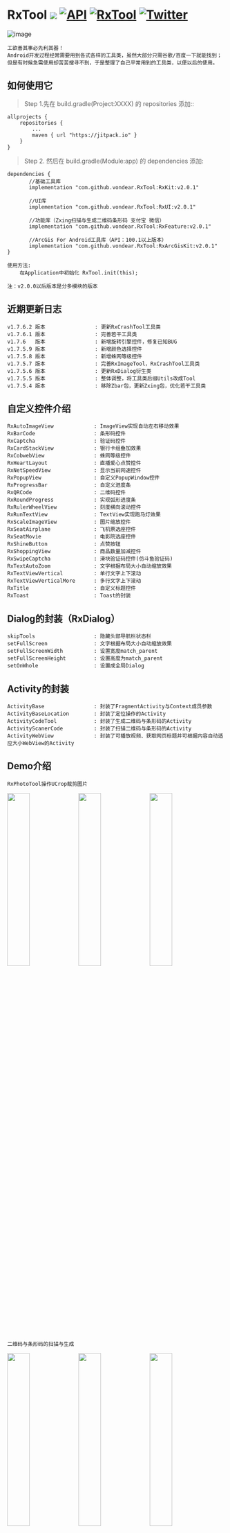 # RxTool [![](https://img.shields.io/badge/platform-android-brightgreen.svg)](https://developer.android.com/index.html)  [![API](https://img.shields.io/badge/API-14%2B-blue.svg?style=flat)](https://android-arsenal.com/api?level=14)  [![RxTool](https://jitpack.io/v/vondear/RxTool.svg)](https://jitpack.io/#vondear/RxTool)  [![Twitter](https://img.shields.io/badge/Gradle-3.0.1-brightgreen.svg)](https://github.com/jiangzehui/polygonsview)![image](https://github.com/vondear/RxTool/raw/master/miku.png)    工欲善其事必先利其器！    Android开发过程经常需要用到各式各样的工具类，虽然大部分只需谷歌/百度一下就能找到；    但是有时候急需使用却苦苦搜寻不到，于是整理了自己平常用到的工具类，以便以后的使用。## 如何使用它> Step 1.先在 build.gradle(Project:XXXX) 的 repositories 添加::	allprojects {		repositories {			...			maven { url "https://jitpack.io" }		}	}> Step 2. 然后在 build.gradle(Module:app) 的 dependencies 添加:	dependencies {	       //基础工具库           implementation "com.github.vondear.RxTool:RxKit:v2.0.1"	       //UI库	       implementation "com.github.vondear.RxTool:RxUI:v2.0.1"	       //功能库（Zxing扫描与生成二维码条形码 支付宝 微信）           implementation "com.github.vondear.RxTool:RxFeature:v2.0.1"           //ArcGis For Android工具库（API：100.1以上版本）           implementation "com.github.vondear.RxTool:RxArcGisKit:v2.0.1"	}    使用方法:         在Application中初始化 RxTool.init(this);    注：v2.0.0以后版本是分多模块的版本## 近期更新日志    v1.7.6.2 版本                : 更新RxCrashTool工具类    v1.7.6.1 版本                : 完善若干工具类    v1.7.6   版本                : 新增旋转引擎控件，修复已知BUG    v1.7.5.9 版本                : 新增颜色选择控件    v1.7.5.8 版本                : 新增蛛网等级控件    v1.7.5.7 版本                : 完善RxImageTool，RxCrashTool工具类    v1.7.5.6 版本                : 更新RxDialog衍生类    v1.7.5.5 版本                : 整体调整，将工具类后缀Utils改成Tool    v1.7.5.4 版本                : 移除Zbar包，更新Zxing包，优化若干工具类## 自定义控件介绍    RxAutoImageView             : ImageView实现自动左右移动效果    RxBarCode                   : 条形码控件    RxCaptcha                   : 验证码控件    RxCardStackView             : 银行卡组叠加效果    RxCobwebView                : 蛛网等级控件    RxHeartLayout               : 直播爱心点赞控件    RxNetSpeedView              : 显示当前网速控件    RxPopupView                 : 自定义PopupWindow控件    RxProgressBar               : 自定义进度条    RxQRCode                    : 二维码控件    RxRoundProgress             : 实现弧形进度条    RxRulerWheelView            : 刻度横向滚动控件    RxRunTextView               : TextView实现跑马灯效果    RxScaleImageView            : 图片缩放控件    RxSeatAirplane              : 飞机票选座控件    RxSeatMovie                 : 电影院选座控件    RxShineButton               : 点赞按钮    RxShoppingView              : 商品数量加减控件    RxSwipeCaptcha              : 滑块验证码控件(仿斗鱼验证码)    RxTextAutoZoom              : 文字根据布局大小自动缩放效果    RxTextViewVertical          : 单行文字上下滚动    RxTextViewVerticalMore      : 多行文字上下滚动    RxTitle                     : 自定义标题控件    RxToast                     : Toast的封装## Dialog的封装（RxDialog）    skipTools                   : 隐藏头部导航栏状态栏    setFullScreen               : 文字根据布局大小自动缩放效果    setFullScreenWidth          : 设置宽度match_parent    setFullScreenHeight         : 设置高度为match_parent    setOnWhole                  : 设置成全局Dialog## Activity的封装    ActivityBase                : 封装了FragmentActivity与Context成员参数    ActivityBaseLocation        : 封装了定位操作的Activity    ActivityCodeTool            : 封装了生成二维码与条形码的Activity    ActivityScanerCode          : 封装了扫描二维码与条形码的Activity    ActivityWebView             : 封装了可播放视频、获取网页标题并可根据内容自动适应大小WebView的Activity## Demo介绍```RxPhotoTool操作UCrop裁剪图片```<img src="screenshot/screenshot_1.jpg" width="32%"> <img src="screenshot/screenshot_8.jpg" width="32%"> <img src="screenshot/screenshot_9.jpg" width="32%">```二维码与条形码的扫描与生成```<img src="screenshot/screenshot_2.jpg" width="32%">  <img src="screenshot/screenshot_3.jpg" width="32%"> <img src="screenshot/screenshot_10.jpg" width="32%"> ```常用的Dialog展示```<img src="screenshot/screenshot_5.png" width="32%"> <img src="screenshot/screenshot_6.png" width="32%"> <img src="screenshot/screenshot_7.png" width="32%"><img src="screenshot/screenshot_11.png" width="32%"> <img src="screenshot/screenshot_12.png" width="32%"> <img src="screenshot/screenshot_13.png" width="32%">```其他功能展示```<img src="screenshot/screenshot_14.png" width="32%"> <img src="screenshot/screenshot_15.png" width="32%"> <img src="screenshot/screenshot_18.png" width="32%"><img src="screenshot/screenshot_16.png" width="32%"> <img src="screenshot/screenshot_17.png" width="32%"> <img src="screenshot/screenshot_22.png" width="32%"><img src="screenshot/screenshot_19.png" width="32%"> <img src="screenshot/screenshot_20.png" width="32%"> <img src="screenshot/screenshot_21.png" width="32%">## 功能模块介绍> 常用功能 -> RxTool.java    hideKeyboard                : 点击隐藏软键盘    countDown                   : 倒计时(获取验证码倒计时)    showToast                   : 封装了Toast的方法    fixListViewHeight           : 手动计算出listView的高度，但是不再具有滚动效果    createQRImage               : 生成二维码    drawLinecode                : 生成条形码    Md5                         : 生成MD5加密32位字符串    delayToDo                   : 延时操作    isFastClick                 : 是否快速点击    setEdTwoDecimal             : EditText 首位小数点自动加零，最多两位小数    setEditNumberPrefix         : EditText 前缀自动补零> Activity相关 ->RxActivityTool    addActivity                 : 添加Activity 到栈    currentActivity             : 获取当前的Activity（堆栈中最后一个压入的)    finishActivity              : 结束当前Activity（堆栈中最后一个压入的）    finishAllActivity           : 结束所有的Activity    AppExit                     : 退出当前APP    getActivityStack            : 获取Activity栈    单个Activity操作    isExistActivity             : 判断是否存在指定Activity    launchActivity              : 打开指定的Activity    skipActivity                : 跳转到指定Activity    skipActivityAndFinish       : 跳转到指定Activity并关闭当前Activity    skipActivityAndFinishAll    : 跳转后Finish之前所有的Activity    skipActivityForResult       : activityForResult封装    getLauncherActivity         : 获取launcher activity> 动画相关 ->RxAnimationTool    animationColorGradient      : 颜色渐变动画    cardFilpAnimation           : 卡片翻转动画    zoomIn                      : 缩小动画    zoomOut                     : 放大动画> 应用相关 ->RxAppTool    InstallAPK                  : 安装APK    installApp                  : 安装App（支持7.0）    installAppSilent            : 静默安装App    uninstallApp                : 卸载App    uninstallAppSilent          : 静默卸载App    isAppRoot                   : 判断App是否有root权限    launchApp                   : 打开App    getAppPackageName           : 获取App包名    getAppDetailsSettings       : 获取App具体设置    getAppName                  : 获取App名称    getAppIcon                  : 获取App图标    getAppPath                  : 获取App路径    getAppVersionName           : 获取App版本号    getAppVersionCode           : 获取App版本码    isSystemApp                 : 判断App是否是系统应用    isAppDebug                  : 判断App是否是Debug版本    getAppSignature             : 获取App签名    getAppSignatureSHA1         : 获取应用签名的的SHA1值    isInstallApp                : 判断App是否安装    getAppInfo                  : 获取当前App信息    getBean                     : 得到AppInfo的Bean    getAllAppsInfo              : 获取所有已安装App信息    isAppBackground             : 判断当前App处于前台还是后台> 状态栏相关 -> RxBarTool.java    setTransparentStatusBar     : 设置透明状态栏(api大于19方可使用)    hideStatusBar               : 隐藏状态栏    noTitle                     : 隐藏Title    FLAG_FULLSCREEN             : 设置全屏    getStatusBarHeight          : 获取状态栏高度    isStatusBarExists           : 判断状态栏是否存在    getActionBarHeight          : 获取ActionBar高度    showNotificationBar         : 显示通知栏    hideNotificationBar         : 隐藏通知栏    invokePanels                : 反射唤醒通知栏> 广播工具类 ->RxBroadcastTool    BroadcastReceiverNetWork    : 监听网络状态改变的广播    initRegisterReceiverNetWork : 注册监听网络状态的广播> 摄像机相关 -> RxCameraTool.java    openFlashLight              : 打开闪光灯    closeFlashLight             : 关闭闪光灯> 剪贴板相关 -> RxClipboardTool.java    copyText                    : 复制文本到剪贴板    getText                     : 获取剪贴板的文本    copyUri                     : 复制uri到剪贴板    getUri                      : 获取剪贴板的uri    copyIntent                  : 复制意图到剪贴板    getIntent                   : 获取剪贴板的意图> 常量相关 -> RxConstTool.java    存储相关常量    BYTE                        : Byte与Byte的倍数    KB                          : KB与Byte的倍数    MB                          : MB与Byte的倍数    GB                          : GB与Byte的倍数    时间相关常量    MSEC                        : 毫秒与毫秒的倍数    SEC                         : 秒与毫秒的倍数    MIN                         : 分与毫秒的倍数    HOUR                        : 时与毫秒的倍数    DAY                         : 天与毫秒的倍数    正则相关常量    REGEX_MOBILE_SIMPLE         : 手机号（简单）    REGEX_MOBILE_EXACT          : 手机号（精确）    REGEX_TEL                   : 电话号码    REGEX_IDCARD15              : 身份证号码15位    REGEX_IDCARD18              : 身份证号码18位    REGEX_EMAIL                 : 邮箱    REGEX_URL                   : URL    REGEX_CHZ                   : 汉字    REGEX_USERNAME              : 用户名，取值范围为a-z,A-Z,0-9,"_",汉字，不能以"_"结尾,用户名必须是6-20位    REGEX_DATE                  : yyyy-MM-dd格式的日期校验，已考虑平闰年    REGEX_IP                    : IP地址> 数据处理相关 -> RxDataTool.java    数据的判断    isNullString                : 判断字符串是否为空 为空即true    isEmpty                     : 判断对象是否为空 为空即true    isInteger                   : 判断字符串是否是整数    isDouble                    : 判断字符串是否是浮点数    isNumber                    : 判断字符串是否是数字    getAstro                    : 根据日期判断星座    数据的转换    stringToInt                 : 字符串转换成整数 ,转换失败将会 return 0;    stringToLong                : 字符串转换成long ,转换失败将会 return 0;    stringToDouble              : 字符串转换成double ,转换失败将会 return 0;    simpleDateFormat            : 将date转换成format格式的日期    Date2Timestamp              :  将日期字符串 按照 指定的格式 转换成 DATE    getDate                     : 时间戳  转换成 指定格式的日期    string2Timestamp            : 将 yyyy年MM月dd日 转换成 时间戳    getCurrentDateTime          : 获取当前日期时间 / 得到今天的日期    getYestoryDate              : 得到昨天的日期    formatTime                  : 视频时间 转换成 "mm:ss"    formatSeconds               : "mm:ss" 转换成 视频时间    getDaysByYearMonth          : 根据年 月 获取对应的月份 天数    StringToInputStream         : 字符串转InputStream    upperFirstLetter            : 首字母大写    lowerFirstLetter            : 首字母小写    reverse                     : 反转字符串    toDBC                       : 转化为半角字符    toSBC                       : 转化为全角字符    oneCn2ASCII                 : 单个汉字转成ASCII码    oneCn2PY                    : 单个汉字转成拼音    getPYFirstLetter            : 获得第一个汉字首字母    cn2PY                       : 中文转拼音    bytes2HexString             : byteArr转hexString    hexString2Bytes             : hexString转byteArr    hex2Dec                     : hexChar转int    chars2Bytes                 : charArr转byteArr    bytes2Chars                 : byteArr转charArr    byte2Size                   : 字节数转以unit为单位的size    size2Byte                   : 以unit为单位的size转字节数    byte2FitSize                : 字节数转合适大小    input2OutputStream          : inputStream转outputStream    output2InputStream          : outputStream转inputStream    inputStream2Bytes           : inputStream转byteArr    bytes2InputStream           : byteArr转inputStream    outputStream2Bytes          : outputStream转byteArr    bytes2OutputStream          : outputStream转byteArr    inputStream2String          : inputStream转string按编码    string2InputStream          : string转inputStream按编码    outputStream2String         : outputStream转string按编码    string2OutputStream         : string转outputStream按编码 > 设备工具类 -> RxDeviceTool.java    屏幕相关    getScreenHeight             : 得到屏幕的高    getScreenWidth              : 得到屏幕的宽    getScreenWidths             : 得到设备屏幕的宽度    getScreenHeights            : 得到设备屏幕的高度    getScreenDensity            : 得到设备的密度    setLandscape                : 设置屏幕为横屏    setPortrait                 : 设置屏幕为竖屏    isLandscape                 : 判断是否横屏    isPortrait                  : 判断是否竖屏    getScreenRotation           : 获取屏幕旋转角度    captureWithStatusBar        : 获取当前屏幕截图，包含状态栏    captureWithoutStatusBar     : 获取当前屏幕截图，不包含状态栏    getDisplayMetrics           : 获取DisplayMetrics对象    isScreenLock                : 判断是否锁屏    硬件信息相关    getUniqueSerialNumber       : 获取手机唯一标识序列号    getIMEI                     : 获取设备的IMEI    getIMSI                     : 获取设备的IMSI    getDeviceSoftwareVersion    : 获取设备的软件版本号    getLine1Number              : 获取手机号    getNetworkCountryIso        : 获取ISO标准的国家码，即国际长途区号    getNetworkOperator          : 获取设备的 MCC + MNC    getNetworkOperatorName      : 获取(当前已注册的用户)的名字    getNetworkType              : 获取当前使用的网络类型    getPhoneType                : 获取手机类型    getSimCountryIso            : 获取SIM卡的国家码    getSimOperator              : 获取SIM卡提供的移动国家码和移动网络码.5或6位的十进制数字    getSimOperatorName          : 获取服务商名称    getSimSerialNumber          : 获取SIM卡的序列号    getSimState                 : 获取SIM的状态信息    getSubscriberId             : 获取唯一的用户ID    getVoiceMailNumber          : 获取语音邮件号码    getAndroid_id               : 获取ANDROID ID    getBuildBrandModel          : 获取设备型号，如MI2SC    getBuildBrand               : 获取设备品牌名称    getBuildMANUFACTURER        : 获取设备厂商，如Xiaomi    getSerialNumber             : 获取序列号    getAppVersionNo             : 获取App版本号    getAppVersionName           : 获取App版本名称    checkPermission             : 检查权限    getDeviceInfo               : 获取设备信息    ThroughArray                : 遍历LOG输出HashMap    getMacAddress               : 获取设备MAC地址    手机操作相关    isPhone                     : 判断设备是否是手机    getPhoneStatus              : 获取手机状态信息    dial                        : 跳至填充好phoneNumber的拨号界面    callPhone                   : 拨打电话    sendSms                     : 发送短信    getAllContactInfo           : 获取手机联系人    getContantNum               : 打开手机联系人界面点击联系人后便获取该号码    getAllSMS                   : 获取手机短信并保存到xml中> 编码解码相关工具类 -> RxEncodeTool.java    urlEncode                   : URL编码    urlDecode                   : URL解码    base64Encode                : Base64编码    base64Encode2String         : Base64编码    base64Decode                : Base64解码    base64UrlSafeEncode         : Base64URL安全编码    htmlEncode                  : Html编码    htmlDecode                  : Html解码> 加密解密相关的工具类 -> RxEncryptTool.java    哈希加密相关    encryptMD2ToString          : MD2加密    encryptMD2                  : MD2加密    encryptMD5ToString          : MD5加密    encryptMD5                  : MD5加密    encryptMD5File2String       : MD5加密文件    encryptMD5File              : MD5加密文件    encryptSHA1ToString         : SHA1加密    encryptSHA1                 : SHA1加密    encryptSHA224ToString       : SHA224加密    encryptSHA224               : SHA224加密    encryptSHA256ToString       : SHA256加密    encryptSHA256               : SHA256加密    encryptSHA384ToString       : SHA384加密    encryptSHA384               : SHA384加密    encryptSHA512ToString       : SHA512加密    encryptSHA512               : SHA512加密    encryptAlgorithm            : 对data进行algorithm算法加密    DES加密相关    DESTemplet                  : DES加密    encryptDES                  : DES加密    encryptDES2Base64           : DES加密后转为Base64编码    encryptDES2HexString        : DES加密后转为16进制    decryptBase64DES            : DES解密Base64编码密文    decryptHexStringDES         : DES解密16进制密文    decryptDES                  : DES解密    3DES加密相关    encrypt3DES2Base64          : 3DES加密后转为Base64编码    encrypt3DES2HexString       : 3DES加密后转为16进制    encrypt3DES                 : 3DES加密    decryptBase64_3DES          : 3DES解密Base64编码密文    decryptHexString3DES        : 3DES解密16进制密文    decrypt3DES                 : 3DES解密    AES加密相关    encryptAES2Base64           : AES加密后转为Base64编码    encryptAES2HexString        : AES加密后转为16进制    encryptAES                  : AES加密    decryptBase64AES            : AES解密Base64编码密文    decryptHexStringAES         : AES解密16进制密文    decryptAES                  : AES解密> 图片信息操作相关 -> RxExifTool.java    writeLatLonIntoJpeg         : 将经纬度信息写入JPEG图片文件里> 文件操作相关 -> RxFileTool.java    SD卡操作    getRootPath                 : 得到SD卡根目录    getCecheFolder              : 获取本应用图片缓存目录    isSDCardEnable              : 判断SD卡是否打开    getSDCardPath               : 获取SD卡路径    getDataPath                 : 获取SD卡Data路径    getFreeSpace                : 获取SD卡剩余空间    sdCardIsAvailable           : SD卡是否可用    fileExists                  : 文件或者文件夹是否存在    delAllFile                  : 删除指定文件夹下所有文件, 不保留文件夹.    copy                        : 文件复制(文件路径)    copyFile                    : 复制文件(文件/InputStream流)    copyFolder                  : 复制整个文件夹内    renameFile                  : 重命名文件    getSDCardAvailaleSize       : 获取磁盘可用空间    getDirSize                  : 获取某个目录可用大小    getFileAllSize              : 获取文件或者文件夹大小    initFile                    : 创建一个文件    initDirectory               : 创建一个文件夹    saveFile                    : 保存InputStream流到文件    saveFileUTF8                : 用UTF8保存一个文件    getFileUTF8                 : 用UTF8读取一个文件    getFileIntent               : 得到一个文件Intent    getDiskCacheDir             : 获取缓存目录    getDiskFileDir              : 获取缓存视频文件目录    mergeFiles                  : 多个文件拼接合并    getNativeM3u                : 将在线的m3u8替换成本地的m3u8    write                       : 将字符串 保存成 文件    TextToFile                  : 传入文件名以及字符串, 将字符串信息保存到文件中    GetAllFileName              : 获取 搜索的路径 下的 所有 后缀 的文件    readFileByLines             : 以行为单位读取文件，常用于读面向行的格式化文件    getFileByPath               : 根据文件路径获取文件    isFileExists                : 判断文件是否存在    isDir                       : 判断是否是目录    isFile                      : 判断是否是文件    createOrExistsDir           : 判断目录是否存在，不存在则判断是否创建成功    createOrExistsFile          : 判断文件是否存在，不存在则判断是否创建成功    createFileByDeleteOldFile   : 判断文件是否存在，存在则在创建之前删除    copyOrMoveDir               : 复制或移动目录    copyOrMoveFile              : 复制或移动文件    copyDir                     : 复制目录    copyFile                    : 复制文件    moveDir                     : 移动目录    moveFile                    : 移动文件    deleteDir                   : 删除目录    deleteFile                  : 删除文件    listFilesInDir              : 获取目录下所有文件    listFilesInDirWithFilter    : 获取目录下所有后缀名为suffix的文件    searchFileInDir             : 获取目录下指定文件名的文件包括子目录    writeFileFromIS             : 将输入流写入文件    writeFileFromString         : 将字符串写入文件    readFile2List               : 指定编码按行读取文件到List    readFile2String             : 指定编码按行读取文件到字符串中    readFile2Bytes              : 指定编码按行读取文件到字符数组中    getFileCharsetSimple        : 简单获取文件编码格式    getFileLines                : 获取文件行数    getFileSize                 : 获取文件大小    getFileMD5                  : 获取文件的MD5校验码    closeIO                     : 关闭IO    getDirName                  : 获取全路径中的最长目录    getFileName                 : 获取全路径中的文件名    getFileNameNoExtension      : 获取全路径中的不带拓展名的文件名    getFileExtension            : 获取全路径中的文件拓展名    清除数据    cleanInternalCache          : 清除内部缓存    cleanInternalFiles          : 清除内部文件    cleanInternalDbs            : 清除内部数据库    cleanInternalDbByName       : 根据名称清除数据库    cleanInternalSP             : 清除内部SP    cleanExternalCache          : 清除外部缓存    cleanCustomCache            : 清除自定义目录下的文件> Fragment操作相关 -> RxFragmentTool.java    showFragment                : 显示当前Fragment> 图像操作相关 -> RxImageTool.java    单位转换    dp2px                       : dp转px    dip2px                      : dip转px    px2dp                       : px转dp    px2dip                      : px转dip    sp2px                       : sp转px    px2sp                       : px转sp        图片处理相关    bitmap2Bytes                : bitmap转byteArr    bytes2Bitmap                : byteArr转bitmap    drawable2Bitmap             : drawable转bitmap    bitmap2Drawable             : bitmap转drawable    drawable2Bytes              : drawable转byteArr    bytes2Drawable              : byteArr转drawable    calculateInSampleSize       : 计算采样大小    getBitmap                   : 从文件/InputStream流/resId中获取bitmap    scale                       : 缩放图片    clip                        : 裁剪图片    skew                        : 倾斜图片    rotate                      : 旋转图片    getRotateDegree             : 获取图片旋转角度    toRound                     : 转为圆形图片    toRoundCorner               : 转为圆角图片    fastBlur                    : 快速模糊    renderScriptBlur            : renderScript模糊图片(API大于17)    stackBlur                   : stack模糊图片    addFrame                    : 添加颜色边框    addReflection               : 添加倒影    addTextWatermark            : 添加文字水印    addImageWatermark           : 添加图片水印    toAlpha                     : 转为alpha位图    toGray                      : 转为灰度图片    save                        : 保存图片    isImage                     : 根据文件名判断文件是否为图片    getImageType                : 获取图片类型        图片压缩有关    compressByScale             : 按缩放压缩    compressByQuality           : 按质量压缩    compressBySampleSize        : 按采样大小压缩        GetLocalOrNetBitmap         : 得到本地或者网络上的bitmap    getColorByInt               : 将16进制的颜色转化成10进制    FilpAnimation               : 界面翻转动画> Intent相关 -> RxIntentTool.java    getInstallAppIntent         : 获取安装App(支持7.0)的意图    getUninstallAppIntent       : 获取卸载App的意图    getLaunchAppItent           : 获取打开App的意图    getAppInfoIntent            : 获取App信息的意图    getShareInfoIntent          : 获取App信息分享的意图    getIntentByPackageName      : 根据包名获取意图    getComponentNameIntent      : 获取其他应用的Intent> 键盘相关 -> RxKeyboardTool.java    hideSoftInput               : 动态隐藏软键盘    showSoftInput               : 动态显示软键盘    toggleSoftInput             : 切换键盘显示与否状态> 定位相关 -> RxLocationTool.java    isGpsEnabled                : 判断Gps是否可用    isLocationEnabled           : 判断定位是否可用    openGpsSettings             : 打开Gps设置界面    registerLocation            : 注册Location    unRegisterLocation          : 注销Location    getAddress                  : 根据经纬度获取地理位置    getCountryName              : 根据经纬度获取所在国家    getLocality                 : 根据经纬度获取所在地    getStreet                   : 根据经纬度获取所在街道    gpsToDegree                 : GPS坐标 转换成 角度(例如 113.202222 转换成 113°12′8″)    GPS84ToGCJ02                : 国际 GPS84 坐标系 转换成 [国测局坐标系] 火星坐标系 (GCJ-02)    GCJ02ToGPS84                : [国测局坐标系] 火星坐标系 (GCJ-02) 转换成 国际 GPS84 坐标系    GCJ02ToBD09                 : 火星坐标系 (GCJ-02) 转换成 百度坐标系 (BD-09)    BD09ToGCJ02                 : 百度坐标系 (BD-09) 转换成 火星坐标系 (GCJ-02)    BD09ToGPS84                 : 百度坐标系 (BD-09) 转换成 国际 GPS84 坐标系    outOfChina                  : 判断经纬度是否在中国范围内> 网络相关 -> RxNetTool.java    ping                        : 判断是否有外网连接    isWifiEnabled               : 判断WIFI是否打开    is3rd                       : 判断是否为3G网络    isWifi                      : 判断网络连接方式是否为WIFI    isNetworkAvailable          : 判断网络连接是否可用    isGpsEnabled                : GPS是否打开    getNetWork                  : 获取当前网络状态    openWirelessSettings        : 打开网络设置界面    getActiveNetworkInfo        : 获取活动网络信息    isAvailable                 : 判断网络是否可用    isConnected                 : 判断网络是否连接    is4G                        : 判断网络是否是4G    isWifiConnected             : 判断wifi是否连接状态    getNetworkOperatorName      : 获取移动网络运营商名称    getPhoneType                : 获取移动终端类型    getNetWorkType              : 获取当前的网络类型    getNetWorkTypeName          : 获取当前的网络类型名称> 权限请求操作工具类 -> RxPermissionsTool.java    addPermission               : 添加权限    initPermission              : 请求权限> 图片获取相关 -> RxPhotoTool.java    openCameraImage             : 调用系统相机    openLocalImage              : 调用系统相册    cropImage                   : 裁剪图片    createImagePathUri          : 创建一条图片地址uri,用于保存拍照后的照片    getRealFilePath             : 获取图片uri的真实文件地址> 拍照相关 -> RxPictureTool.java    getOpenCameraIntent         : 获取打开照程序界面的Intent    getImagePickerIntent        : 获取[跳转至相册选择界面,并跳转至裁剪界面，可以指定是否缩放裁剪区域]的Intent    getCameraIntent             : 获取[跳转至相册选择界面,并跳转至裁剪界面，默认可缩放裁剪区域]的Intent    getCropImageIntent          : 获取[跳转至裁剪界面]的Intent    getChoosedImage             : 获得选中相册的图片    getChoosedImagePath         : 获得选中相册的图片路径    getTakePictureFile          : 获取拍照之后的照片文件（JPG格式）> 进程相关 -> RxProcessTool.java    getForegroundProcessName    : 获取前台线程包名    getAllBackgroundProcesses   : 获取后台服务进程    killAllBackgroundProcesses  : 杀死所有后台服务进程    killBackgroundProcesses     : 杀死后台服务进程> 正则判断相关 -> RxRegTool.java    正则判断    isMobile                    : 判断是否为真实手机号    isMobileSimple              : 验证手机号（简单）    isMobileExact               : 验证手机号（精确）    isTel                       : 验证电话号码    isBankCard                  : 验证银卡卡号    validateIdCard              : 15位和18位身份证号码的正则表达式 身份证验证    isIDCard15                  : 验证身份证号码15位    isIDCard18                  : 验证身份证号码18位    isEmail                     : 验证邮箱    isURL                       : 验证URL    isChz                       : 验证汉字    isUsername                  : 验证用户名    isDate                      : 验证yyyy-MM-dd格式的日期校验，已考虑平闰年    isIP                        : 验证IP地址    isMatch                     : string是否匹配regex    stringFormat                : String.Format方法的封装        hideMobilePhone             : 隐藏手机中间4位号码    formatCard                  : 格式化银行卡 隐藏中间8位号码    formatCardEndFour           : 获取银行卡后四位    format2Decimals             : 将字符串格式化为带两位小数的字符串> Service相关 -> RxServiceTool.java    isRunningService            : 获取服务是否开启    > Shell相关 -> RxShellTool.java    isRoot                      : 判断设备是否root    execCmd                     : 是否是在root下执行命令    > SharedPreferences相关 -> RxSPTool.java    putContent                  : 单条方式存入SharedPreferences    getContent                  : 获取标记为tag的值    putJSONCache                : 存放JSON缓存数据    readJSONCache               : 读取JSON缓存数据    clearPreference             : 清除指定的信息(若为null 则删除name下所有的键值)> 线程池相关工具类 -> RxThreadPoolTool.java    RxThreadPoolTool            : ThreadPoolTool构造函数    execute                     : 在未来某个时间执行给定的命令(链表)    shutDown                    : 待以前提交的任务执行完毕后关闭线程池    shutDownNow                 : 试图停止所有正在执行的活动任务    isShutDown                  : 判断线程池是否已关闭    isTerminated                : 关闭线程池后判断所有任务是否都已完成    awaitTermination            : 请求关闭、发生超时或者当前线程中断    submit                      : 提交一个Runnable任务用于执行    invokeAll                   : 执行给定的任务    invokeAny                   : 执行给定的任务    schedule                    : 延迟执行Runnable命令    scheduleWithFixedRate       : 延迟并循环执行命令    scheduleWithFixedDelay      : 延迟并以固定休息时间循环执行命令> 时间相关 -> RxTimeTool.java        milliseconds2String         : 将时间戳转为时间字符串    string2Milliseconds         : 将时间字符串转为时间戳    string2Date                 : 将时间字符串转为Date类型    date2String                 : 将Date类型转为时间字符串    date2Milliseconds           : 将Date类型转为时间戳    milliseconds2Date           : 将时间戳转为Date类型    milliseconds2Unit           : 毫秒时间戳单位转换    getIntervalTime             : 获取两个时间差    getCurTimeMills             : 获取当前时间戳    getCurTimeString            : 获取当前时间字符串    getCurTimeDate              : 获取当前时间    getIntervalByNow            : 获取与当前时间的差    isLeapYear                  : 判断闰年> 压缩相关 -> RxZipTool.java    zipFiles                    : 批量压缩文件    zipFile                     : 压缩文件    unzipFiles                  : 批量解压文件    unzipFile                   : 解压文件    unzipFileByKeyword          : 解压带有关键字的文件    getFilesPath                : 获取压缩文件中的文件路径链表    getComments                 : 获取压缩文件中的注释链表    getEntries                  : 获取压缩文件中的文件对象## 支付工具类### 支付宝支付:             AliPayTools.aliPay(mContext,            APP_ID,//支付宝分配的APP_ID            isRSA2,//是否是 RSA2 加密            RSA_PRIVATE,// RSA 或 RSA2 字符串            new AliPayModel(order_id,//订单ID (唯一)                            money,//价格                            name,//商品名称                            detail),//商品描述详情 (用于显示在 支付宝 的交易记录里)            new onRequestListener() {                @Override                public void onSuccess(String s) {RxToast.success("支付成功");}                                                                                                            @Override                public void onError(String s) {RxToast.error("支付失败");            }        });        ### 微信支付:> 第一种情景: 支付操作全部在APP端完成(包括统一下单接口) 即支付过程无后台参与                WechatPayTools.wechatPayUnifyOrder(mContext,            WX_APP_ID, //微信分配的APP_ID            WX_PARTNER_ID, //微信分配的 PARTNER_ID (商户ID)            WX_PRIVATE_KEY, //微信分配的 PRIVATE_KEY (私钥)            new WechatModel(order_id, //订单ID (唯一)                            money, //价格                            name, //商品名称                            detail), //商品描述详情            new onRequestListener() {                @Override                public void onSuccess(String s) {}                    @Override                public void onError(String s) {}        });        > 第二种情景: 从后台获取到 prepayid（预支付订单ID） 之后,在App端进行支付操作                wechatPayApp(mContext,            app_id, //微信分配的APP_ID            partner_id, //微信分配的 PARTNER_ID (商户ID)            wx_private_key, //微信分配的 PRIVATE_KEY (私钥)            prepay_id, //订单ID (唯一)            new onRequestListener() {                @Override                public void onSuccess(String s) {}                    @Override                public void onError(String s) {}        });        ### 微信分享:>  分享网页        WechatShareTools.init(mContext, WX_APP_ID);//初始化                String url = "https://github.com/vondear/RxTool";//网页链接                        String description = "工欲善其事必先利其器！";//描述                       Bitmap bitmap = BitmapFactory.decodeResource(getResources(), R.mipmap.ic_launcher);//获取Bitmap        byte[] bitmapByte = RxImageTool.bitmap2Bytes(bitmap, Bitmap.CompressFormat.PNG);//将 Bitmap 转换成 byte[]                mWechatShareModel = new WechatShareModel(url, "APP名称", description, bitmapByte);                //Friend 分享微信好友,Zone 分享微信朋友圈,Favorites 分享微信收藏        WechatShareTools.shareURL(mWechatShareModel, WechatShareTools.SharePlace.Friend);//分享操作## APK文件扫描二维码 或者 点击二维码 下载[![RxTool](https://github.com/vondear/RxTool/blob/master/qrcode_apk.png)](https://github.com/vondear/RxTool/raw/master/RxTool.apk)#### 闲聊群 435644020#### 捐赠    如果你帮助到了你，可以点右上角 "Star" 支持一下 谢谢！ ^_^    你也还可以扫描下面的二维码打赏鼓励一下~ 请作者喝一杯咖啡。<img src="pay_qr_code.jpg" width="70%">如果在捐赠留言中备注名称，将会被记录到列表中~ 如果你也是github开源作者，捐赠时可以留下github项目地址或者个人主页地址，链接将会被添加到列表中起到互相推广的作用[捐赠列表](Contributor.md)